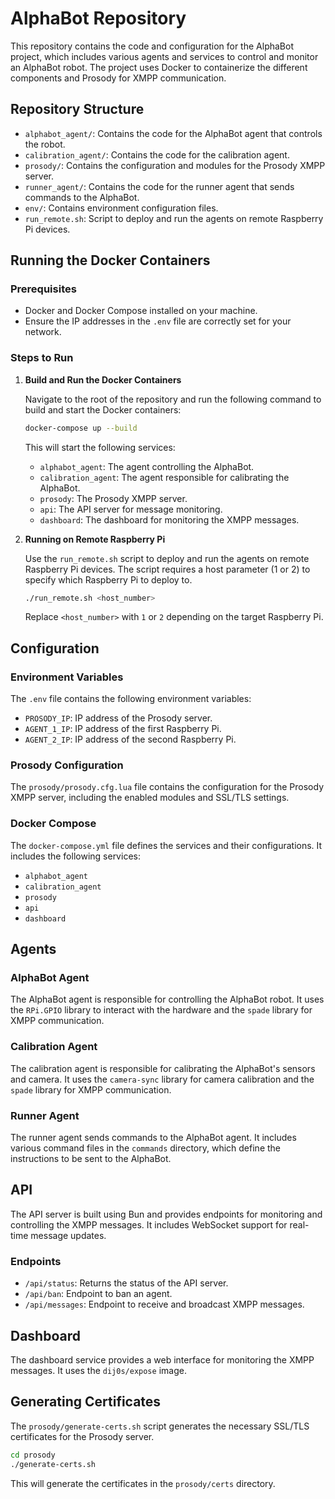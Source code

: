 # AlphaBot Repository

This repository contains the code and configuration for the AlphaBot project, which includes various agents and services to control and monitor an AlphaBot robot. The project uses Docker to containerize the different components and Prosody for XMPP communication.

## Repository Structure

- `alphabot_agent/`: Contains the code for the AlphaBot agent that controls the robot.
- `calibration_agent/`: Contains the code for the calibration agent.
- `prosody/`: Contains the configuration and modules for the Prosody XMPP server.
- `runner_agent/`: Contains the code for the runner agent that sends commands to the AlphaBot.
- `env/`: Contains environment configuration files.
- `run_remote.sh`: Script to deploy and run the agents on remote Raspberry Pi devices.

## Running the Docker Containers

### Prerequisites

- Docker and Docker Compose installed on your machine.
- Ensure the IP addresses in the `.env` file are correctly set for your network.

### Steps to Run

1. **Build and Run the Docker Containers**

   Navigate to the root of the repository and run the following command to build and start the Docker containers:

   ```sh
   docker-compose up --build
   ```

   This will start the following services:
   - `alphabot_agent`: The agent controlling the AlphaBot.
   - `calibration_agent`: The agent responsible for calibrating the AlphaBot.
   - `prosody`: The Prosody XMPP server.
   - `api`: The API server for message monitoring.
   - `dashboard`: The dashboard for monitoring the XMPP messages.

2. **Running on Remote Raspberry Pi**

   Use the `run_remote.sh` script to deploy and run the agents on remote Raspberry Pi devices. The script requires a host parameter (1 or 2) to specify which Raspberry Pi to deploy to.

   ```sh
   ./run_remote.sh <host_number>
   ```

   Replace `<host_number>` with `1` or `2` depending on the target Raspberry Pi.

## Configuration

### Environment Variables

The `.env` file contains the following environment variables:

- `PROSODY_IP`: IP address of the Prosody server.
- `AGENT_1_IP`: IP address of the first Raspberry Pi.
- `AGENT_2_IP`: IP address of the second Raspberry Pi.

### Prosody Configuration

The `prosody/prosody.cfg.lua` file contains the configuration for the Prosody XMPP server, including the enabled modules and SSL/TLS settings.

### Docker Compose

The `docker-compose.yml` file defines the services and their configurations. It includes the following services:

- `alphabot_agent`
- `calibration_agent`
- `prosody`
- `api`
- `dashboard`

## Agents

### AlphaBot Agent

The AlphaBot agent is responsible for controlling the AlphaBot robot. It uses the `RPi.GPIO` library to interact with the hardware and the `spade` library for XMPP communication.

### Calibration Agent

The calibration agent is responsible for calibrating the AlphaBot's sensors and camera. It uses the `camera-sync` library for camera calibration and the `spade` library for XMPP communication.

### Runner Agent

The runner agent sends commands to the AlphaBot agent. It includes various command files in the `commands` directory, which define the instructions to be sent to the AlphaBot.

## API

The API server is built using Bun and provides endpoints for monitoring and controlling the XMPP messages. It includes WebSocket support for real-time message updates.

### Endpoints

- `/api/status`: Returns the status of the API server.
- `/api/ban`: Endpoint to ban an agent.
- `/api/messages`: Endpoint to receive and broadcast XMPP messages.

## Dashboard

The dashboard service provides a web interface for monitoring the XMPP messages. It uses the `dij0s/expose` image.

## Generating Certificates

The `prosody/generate-certs.sh` script generates the necessary SSL/TLS certificates for the Prosody server.

```sh
cd prosody
./generate-certs.sh
```

This will generate the certificates in the `prosody/certs` directory.
